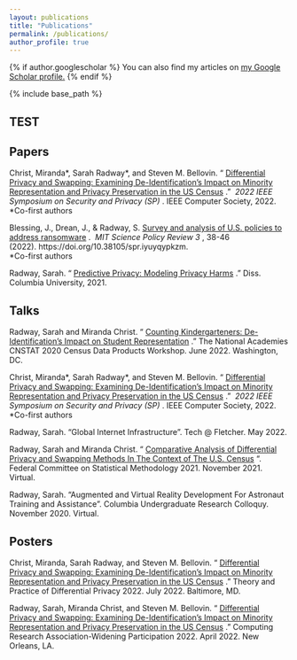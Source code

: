```yaml
---
layout: publications
title: "Publications"
permalink: /publications/
author_profile: true
---
```


{% if author.googlescholar %}
  You can also find my articles on <u><a href="{{author.googlescholar}}">my Google Scholar profile</a>.</u>
{% endif %}

{% include base_path %}

<h2 class="has-text-align-left">TEST</h2>



<h2 class="has-text-align-left">Papers</h2>

<p class="has-normal-font-size">
  Christ, Miranda*, Sarah Radway*, and Steven M. Bellovin. &#8220;
  <a href="https://www.computer.org/csdl/proceedings-article/sp/2022/131600b564/1CIO8gLsq2c">Differential Privacy and Swapping: Examining De-Identification&#8217;s Impact on Minority Representation and Privacy Preservation in the US Census</a>
  .&#8221;&nbsp;
  <em>2022 IEEE Symposium on Security and Privacy (SP)</em>
  . IEEE Computer Society, 2022.
  <br>
  *Co-first authors
</p>

<p>
  Blessing, J., Drean, J., &amp; Radway, S. 
  <a href="https://sciencepolicyreview.org/wp-content/uploads/securepdfs/2022/08/MITSPR-v3-191618003018.pdf">Survey and analysis of U.S. policies to address ransomware</a>
  .&nbsp;
  <em>MIT Science Policy Review&nbsp;3</em>
  , 38-46 (2022).&nbsp;https://doi.org/10.38105/spr.iyuyqypkzm.
  <br>
  *Co-first authors
</p>

<p>
  Radway, Sarah.&nbsp;&#8220;
  <a href="https://academiccommons.columbia.edu/doi/10.7916/d8-r9ad-5071">Predictive Privacy: Modeling Privacy Harms</a>
  .&#8221; Diss. Columbia University, 2021.
</p>

<h2 class="has-text-align-left">Talks</h2>

<p>
  Radway, Sarah and Miranda Christ. &#8220;
  <a href="https://www.nationalacademies.org/event/06-21-2022/2020-census-data-products-workshop-on-the-demographic-and-housing-characteristics-files#sectionEventMaterials">Counting Kindergarteners: De-Identification&#8217;s Impact on Student Representation</a>
  .&#8221; The National Academies CNSTAT 2020 Census Data Products Workshop. June 2022. Washington, DC.
</p>

<p>
  Christ, Miranda*, Sarah Radway*, and Steven M. Bellovin. &#8220;
  <a href="https://www.youtube.com/watch?v=Ek_nT0Hj390">Differential Privacy and Swapping: Examining De-Identification&#8217;s Impact on Minority Representation and Privacy Preservation in the US Census</a>
  .&#8221;&nbsp;
  <em>2022 IEEE Symposium on Security and Privacy (SP)</em>
  . IEEE Computer Society, 2022.
  <br>
  *Co-first authors 
</p>

<p>Radway, Sarah. &#8220;Global Internet Infrastructure&#8221;. Tech @ Fletcher. May 2022. </p>

<p>
  Radway, Sarah and Miranda Christ. &#8220;
  <a href="https://copafs.org/fcsm-2021-conference-program/" target="_blank" rel="noreferrer noopener" aria-label=" (opens in a new tab)">Comparative Analysis of Differential Privacy and Swapping Methods In The Context of The U.S. Census</a>
  &#8220;. Federal Committee on Statistical Methodology 2021. November 2021. Virtual. 
</p>

<p>Radway, Sarah. &#8220;Augmented and Virtual Reality Development For Astronaut Training and Assistance&#8221;. Columbia Undergraduate Research Colloquy. November 2020. Virtual. </p>

<h2>Posters</h2>

<p>
  Christ, Miranda, Sarah Radway, and Steven M. Bellovin. &#8220;
  <a href="https://tpdp.journalprivacyconfidentiality.org/2022/">Differential Privacy and Swapping: Examining De-Identification&#8217;s Impact on Minority Representation and Privacy Preservation in the US Census</a>
  .&#8221; Theory and Practice of Differential Privacy 2022. July 2022. Baltimore, MD. 
</p>

<p>
  Radway, Sarah, Miranda Christ, and Steven M. Bellovin. &#8220;
  <a href="https://www.computer.org/csdl/proceedings-article/sp/2022/131600b564/1CIO8gLsq2c">Differential Privacy and Swapping: Examining De-Identification&#8217;s Impact on Minority Representation and Privacy Preservation in the US Census</a>
  .&#8221; Computing Research Association-Widening Participation 2022. April 2022. New Orleans, LA. 
</p>